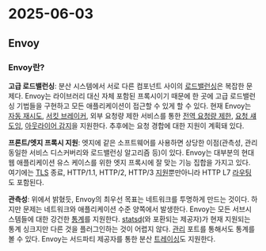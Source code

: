 # 2025-06-03

## Envoy

### Envoy란?

**고급 로드밸런싱**: 분산 시스템에서 서로 다른 컴포넌트 사이의 [로드밸런싱][load-balancing]은 복잡한 문제다. Envoy는 라이브러리 대신 자체 포함된 프록시이기 때문에 한 곳에 고급 로드밸런싱 기법들을 구현하고 모든 애플리케이션이 접근할 수 있게 할 수 있다. 현재 Envoy는 [자동 재시도][routing-retry], [서킷 브레이커][circuit-break], 외부 요청량 제한 서비스를 통한 [전역 요청량 제한][global-rate-limiting], [요청 섀도잉][request-shadowing], [아웃라이어 감지][outlier-detection]을 지원한다. 추후에는 요청 경합에 대한 지원이 계획돼 있다.

**프론트/엣지 프록시 지원**: 엣지에 같은 소프트웨어를 사용하면 상당한 이점(관측성, 관리 동일한 서비스 디스커버리와 로드밸런싱 알고리즘 등)이 있다. Envoy는 대부분의 현대 웹 애플리케이션 유스 케이스를 위한 엣지 프록시에 잘 맞는 기능 집합을 가지고 있다. 여기에는 [TLS][ssl] 종료, HTTP/1.1, HTTP/2, HTTP/3 [지원][http-conn-management-protocols]뿐만아니라 HTTP L7 [라우팅][http-routing]도 포함된다.

**관측성**: 위에서 밝혔듯, Envoy의 최우선 목표는 네트워크를 투명하게 만드는 것이다. 하지만 문제는 네트워크와 애플리케이션 수준 양쪽에서 발생한다. Envoy는 모든 서브시스템들에 대한 강건한 [통계][statistic]를 지원한다. [statsd][statsd](와 포환되는 제공자)가 현재 지원되는 통계 싱크지만 다른 것을 플러그인하는 것이 어렵지 않다. [관리][admin-interface] 포트를 통해서도 통계를 볼 수 있다. Envoy는 서드파티 제공자를 통한 분산 [트레이싱][tracing]도 지원한다.

[load-balancing]: https://www.envoyproxy.io/docs/envoy/latest/intro/arch_overview/upstream/load_balancing/overview#arch-overview-load-balancing
[routing-retry]: https://www.envoyproxy.io/docs/envoy/latest/intro/arch_overview/http/http_routing#arch-overview-http-routing-retry
[circuit-break]: https://www.envoyproxy.io/docs/envoy/latest/intro/arch_overview/upstream/circuit_breaking#arch-overview-circuit-break
[global-rate-limiting]: https://www.envoyproxy.io/docs/envoy/latest/intro/arch_overview/other_features/global_rate_limiting#arch-overview-global-rate-limit
[request-shadowing]: https://www.envoyproxy.io/docs/envoy/latest/api-v3/config/route/v3/route_components.proto#envoy-v3-api-msg-config-route-v3-routeaction-requestmirrorpolicy
[outlier-detection]: https://www.envoyproxy.io/docs/envoy/latest/intro/arch_overview/upstream/outlier#arch-overview-outlier-detection
[ssl]: https://www.envoyproxy.io/docs/envoy/latest/intro/arch_overview/security/ssl#arch-overview-ssl
[http-conn-management-protocols]: https://www.envoyproxy.io/docs/envoy/latest/intro/arch_overview/http/http_connection_management#arch-overview-http-protocols
[http-routing]: https://www.envoyproxy.io/docs/envoy/latest/intro/arch_overview/http/http_routing#arch-overview-http-routing
[statistic]: https://www.envoyproxy.io/docs/envoy/latest/intro/arch_overview/observability/statistics#arch-overview-statistics
[statsd]: https://github.com/etsy/statsd
[admin-interface]: https://www.envoyproxy.io/docs/envoy/latest/operations/admin#operations-admin-interface
[tracing]: https://www.envoyproxy.io/docs/envoy/latest/intro/arch_overview/observability/tracing#arch-overview-tracing
